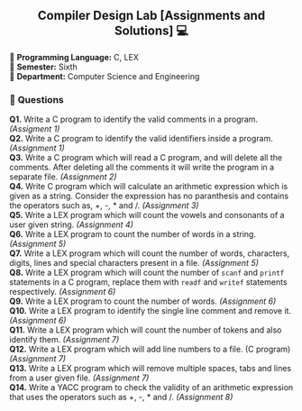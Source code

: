 <div align="center">
  <h2>Compiler Design Lab [Assignments and Solutions] 💻</h2>
</div>

🔴 **Programming Language:** C, LEX <br/>
🔴 **Semester:** Sixth <br/>
🔴 **Department:** Computer Science and Engineering

### 💠 **Questions**
**Q1.** Write a C program to identify the valid comments in a program. *(Assigment 1)*<br/>
**Q2.** Write a C program to identify the valid identifiers inside a program. *(Assignment 1)*<br/>
**Q3.** Write a C program which will read a C program, and will delete all the comments. After deleting all the comments it will write the program in a separate file. *(Assignment 2)*<br/>
**Q4.** Write C program which will calculate an arithmetic expression which is given as a string. Consider the expression has no paranthesis and contains the operators such as, +, -, * and /. *(Assignment 3)*<br/>
**Q5.** Write a LEX program which will count the vowels and consonants of a user given string. *(Assignment 4)*<br/>
**Q6.** Write a LEX program to count the number of words in a string. *(Assignment 5)* </br>
**Q7.** Write a LEX program which will count the number of words, characters, digits, lines and special characters present in a file. *(Assignment 5)* </br>
**Q8.** Write a LEX program which will count the number of `scanf` and `printf` statements in a C program, replace them with `readf` and `writef` statements respectively. *(Assignment 6)* </br>
**Q9.** Write a LEX program to count the number of words. *(Assignment 6)* </br>
**Q10.** Write a LEX program to identify the single line comment and remove it. *(Assignment 6)* </br>
**Q11.** Write a LEX program which will count the number of tokens and also identify them. *(Assignment 7)* </br>
**Q12.** Write a LEX program which will add line numbers to a file. (C program) *(Assignment 7)* </br>
**Q13.** Write a LEX program which will remove multiple spaces, tabs and lines from a user given file. *(Assignment 7)* </br>
**Q14.** Write a YACC program to check the validity of an arithmetic expression that uses the operators such as +, -, * and /. *(Assignment 8)* </br>
